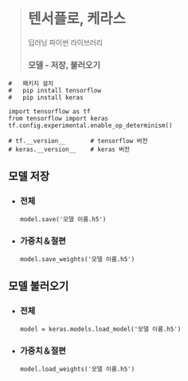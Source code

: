># 텐서플로, 케라스
>딥러닝 파이썬 라이브러리
> 
>### 모델 - 저장, 불러오기
```
#   패키지 설치
#   pip install tensorflow
#   pip install keras

import tensorflow as tf
from tensorflow import keras
tf.config.experimental.enable_op_determinism()

# tf.__version__       # tensorflow 버전
# keras.__version__    # keras 버전
```

## 모델 저장

+ ### 전체
    ```
    model.save('모델 이름.h5')
    ```

+ ### 가중치＆절편
    ```angular2html
    model.save_weights('모델 이름.h5') 
    ```

## 모델 불러오기

+ ### 전체
    ```angular2html
    model = keras.models.load_model('모델 이름.h5')
    ```

+ ### 가중치＆절편
    ```angular2html
    model.load_weights('모델 이름.h5') 
    ```